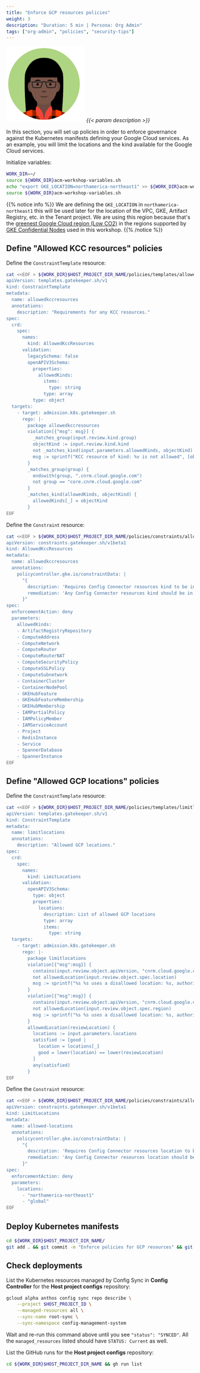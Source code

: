 ```yaml
---
title: "Enforce GCP resources policies"
weight: 3
description: "Duration: 5 min | Persona: Org Admin"
tags: ["org-admin", "policies", "security-tips"]
---
```

![Org Admin](/images/org-admin.png)
_{{< param description >}}_

In this section, you will set up policies in order to enforce governance against the Kubernetes manifests defining your Google Cloud services. As an example, you will limit the locations and the kind available for the Google Cloud services.

Initialize variables:
```Bash
WORK_DIR=~/
source ${WORK_DIR}acm-workshop-variables.sh
echo "export GKE_LOCATION=northamerica-northeast1" >> ${WORK_DIR}acm-workshop-variables.sh
source ${WORK_DIR}acm-workshop-variables.sh
```
{{% notice info %}}
We are defining the `GKE_LOCATION` in `northamerica-northeast1` this will be used later for the location of the VPC, GKE, Artifact Registry, etc. in the Tenant project. We are using this region because that's the [greenest Google Cloud region (Low CO2)](https://cloud.google.com/sustainability/region-carbon) in the regions supported by [GKE Confidential Nodes](https://cloud.google.com/kubernetes-engine/docs/how-to/confidential-gke-nodes#availability) used in this workshop.
{{% /notice %}}

## Define "Allowed KCC resources" policies

Define the `ConstraintTemplate` resource:
```Bash
cat <<EOF > ${WORK_DIR}$HOST_PROJECT_DIR_NAME/policies/templates/allowedkccresources.yaml
apiVersion: templates.gatekeeper.sh/v1
kind: ConstraintTemplate
metadata:
  name: allowedkccresources
  annotations:
    description: "Requirements for any KCC resources."
spec:
  crd:
    spec:
      names:
        kind: AllowedKccResources
      validation:
        legacySchema: false
        openAPIV3Schema:
          properties:
            allowedKinds:
              items:
                type: string
              type: array
          type: object
  targets:
    - target: admission.k8s.gatekeeper.sh
      rego: |-
        package allowedkccresources
        violation[{"msg": msg}] {
          _matches_group(input.review.kind.group)
          objectKind := input.review.kind.kind
          not _matches_kind(input.parameters.allowedKinds, objectKind)
          msg := sprintf("KCC resource of kind: %v is not allowed", [objectKind])
        }
        _matches_group(group) {
          endswith(group, ".cnrm.cloud.google.com")
          not group == "core.cnrm.cloud.google.com"
        }
        _matches_kind(allowedKinds, objectKind) {
          allowedKinds[_] = objectKind
        }
EOF
```

Define the `Constraint` resource:
```Bash
cat <<EOF > ${WORK_DIR}$HOST_PROJECT_DIR_NAME/policies/constraints/allowed-kcc-resources.yaml
apiVersion: constraints.gatekeeper.sh/v1beta1
kind: AllowedKccResources
metadata:
  name: allowedkccresources
  annotations:
    policycontroller.gke.io/constraintData: |
      "{
        description: 'Requires Config Connector resources kind to be in the specified list.',
        remediation: 'Any Config Connector resources kind should be in the specified list, they are the only Config Connector resources kind allowed.'
      }"
spec:
  enforcementAction: deny
  parameters:
    allowedKinds:
    - ArtifactRegistryRepository
    - ComputeAddress
    - ComputeNetwork
    - ComputeRouter
    - ComputeRouterNAT
    - ComputeSecurityPolicy
    - ComputeSSLPolicy
    - ComputeSubnetwork
    - ContainerCluster
    - ContainerNodePool
    - GKEHubFeature
    - GKEHubFeatureMembership
    - GKEHubMembership
    - IAMPartialPolicy
    - IAMPolicyMember
    - IAMServiceAccount
    - Project
    - RedisInstance
    - Service
    - SpannerDatabase
    - SpannerInstance
EOF
```

## Define "Allowed GCP locations" policies

Define the `ConstraintTemplate` resource:
```Bash
cat <<EOF > ${WORK_DIR}$HOST_PROJECT_DIR_NAME/policies/templates/limitlocations.yaml
apiVersion: templates.gatekeeper.sh/v1
kind: ConstraintTemplate
metadata:
  name: limitlocations
  annotations:
    description: "Allowed GCP locations."
spec:
  crd:
    spec:
      names:
        kind: LimitLocations
      validation:
        openAPIV3Schema:
          type: object
          properties:
            locations:
              description: List of allowed GCP locations
              type: array
              items:
                type: string
  targets:
    - target: admission.k8s.gatekeeper.sh
      rego: |-
        package limitlocations
        violation[{"msg":msg}] {
          contains(input.review.object.apiVersion, "cnrm.cloud.google.com")
          not allowedLocation(input.review.object.spec.location)
          msg := sprintf("%s %s uses a disallowed location: %s, authorized locations are: %s", [input.review.object.kind, input.review.object.metadata.name, input.review.object.spec.location, input.parameters.locations])
        }
        violation[{"msg":msg}] {
          contains(input.review.object.apiVersion, "cnrm.cloud.google.com")
          not allowedLocation(input.review.object.spec.region)
          msg := sprintf("%s %s uses a disallowed location: %s, authorized locations are: %s", [input.review.object.kind, input.review.object.metadata.name, input.review.object.spec.region, input.parameters.locations])
        }
        allowedLocation(reviewLocation) {
          locations := input.parameters.locations
          satisfied := [good |
            location = locations[_]
            good = lower(location) == lower(reviewLocation)
          ]
          any(satisfied)
        }
EOF
```

Define the `Constraint` resource:
```Bash
cat <<EOF > ${WORK_DIR}$HOST_PROJECT_DIR_NAME/policies/constraints/allowed-locations.yaml
apiVersion: constraints.gatekeeper.sh/v1beta1
kind: LimitLocations
metadata:
  name: allowed-locations
  annotations:
    policycontroller.gke.io/constraintData: |
      "{
        description: 'Requires Config Connector resources location to be in the specified list.',
        remediation: 'Any Config Connector resources location should be in the specified list, they are the only Config Connector resources location allowed.'
      }"
spec:
  enforcementAction: deny
  parameters:
    locations:
      - "northamerica-northeast1"
      - "global"
EOF
```

## Deploy Kubernetes manifests

```Bash
cd ${WORK_DIR}$HOST_PROJECT_DIR_NAME/
git add . && git commit -m "Enforce policies for GCP resources" && git push origin main
```

## Check deployments

List the Kubernetes resources managed by Config Sync in **Config Controller** for the **Host project configs** repository:
```Bash
gcloud alpha anthos config sync repo describe \
    --project $HOST_PROJECT_ID \
    --managed-resources all \
    --sync-name root-sync \
    --sync-namespace config-management-system
```
Wait and re-run this command above until you see `"status": "SYNCED"`. All the `managed_resources` listed should have `STATUS: Current` as well.

List the GitHub runs for the **Host project configs** repository:
```Bash
cd ${WORK_DIR}$HOST_PROJECT_DIR_NAME && gh run list
```